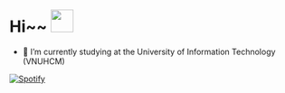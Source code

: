 # Hi~~ <img src="https://media.giphy.com/media/vFKqnCdLPNOKc/giphy.gif" width="40" height="40" />

- 🔭 I’m currently studying at the University of Information Technology (VNUHCM)

[![Spotify](https://tramanhpham.vercel.app/api/spotify)](https://open.spotify.com/user/tramanhpham)

